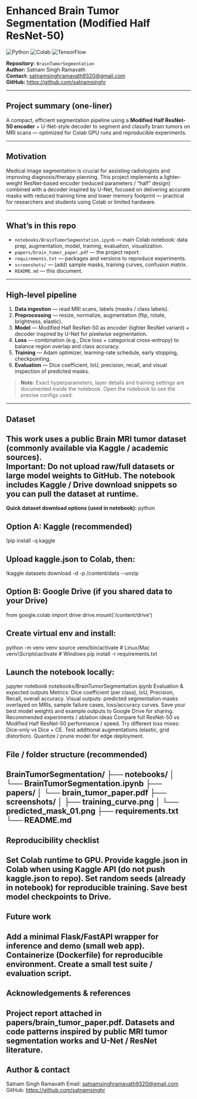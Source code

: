 # Enhanced Brain Tumor Segmentation (Modified Half ResNet-50)

![Python](https://img.shields.io/badge/Python-3.8%2B-blue)
![Colab](https://img.shields.io/badge/Google%20Colab-ready-orange)
![TensorFlow](https://img.shields.io/badge/TensorFlow-2.x-orange)

**Repository:** `BrainTumorSegmentation`  
**Author:** Satnam Singh Ramavath  
**Contact:** satnamsinghramavath9320@gmail.com  
**GitHub:** https://github.com/satnamsinghr

---

## Project summary (one-liner)
A compact, efficient segmentation pipeline using a **Modified Half ResNet-50 encoder** + U-Net-style decoder to segment and classify brain tumors on MRI scans — optimized for Colab GPU runs and reproducible experiments.

---

## Motivation
Medical image segmentation is crucial for assisting radiologists and improving diagnosis/therapy planning. This project implements a lighter-weight ResNet-based encoder (reduced parameters / “half” design) combined with a decoder inspired by U-Net, focused on delivering accurate masks with reduced training time and lower memory footprint — practical for researchers and students using Colab or limited hardware.

---

## What’s in this repo
- `notebooks/BrainTumorSegmentation.ipynb` — main Colab notebook: data prep, augmentation, model, training, evaluation, visualization.  
- `papers/brain_tumor_paper.pdf` — the project report.  
- `requirements.txt` — packages and versions to reproduce experiments.  
- `screenshots/` — (add) sample masks, training curves, confusion matrix.  
- `README.md` — this document.

---

## High-level pipeline
1. **Data ingestion** — read MRI scans, labels (masks / class labels).  
2. **Preprocessing** — resize, normalize, augmentation (flip, rotate, brightness, elastic).  
3. **Model** — Modified Half ResNet-50 as encoder (lighter ResNet variant) + decoder inspired by U-Net for pixelwise segmentation.  
4. **Loss** — combination (e.g., Dice loss + categorical cross-entropy) to balance region overlap and class accuracy.  
5. **Training** — Adam optimizer, learning-rate schedule, early stopping, checkpointing.  
6. **Evaluation** — Dice coefficient, IoU, precision, recall, and visual inspection of predicted masks.

> **Note:** Exact hyperparameters, layer details and training settings are documented inside the notebook. Open the notebook to see the precise configs used.

---

## Dataset
This work uses a public Brain MRI tumor dataset (commonly available via Kaggle / academic sources).  
**Important:** Do **not** upload raw/full datasets or large model weights to GitHub. The notebook includes Kaggle / Drive download snippets so you can pull the dataset at runtime.
---
**Quick dataset download options (used in notebook):**
python
## Option A: Kaggle (recommended)
!pip install -q kaggle
## Upload kaggle.json to Colab, then:
!kaggle datasets download -d <dataset-id> -p /content/data --unzip

## Option B: Google Drive (if you shared data to your Drive)
from google.colab import drive
drive.mount('/content/drive')
 
## Create virtual env and install:

python -m venv venv
source venv/bin/activate      # Linux/Mac
venv\Scripts\activate         # Windows
pip install -r requirements.txt

## Launch the notebook locally:

jupyter notebook notebooks/BrainTumorSegmentation.ipynb
Evaluation & expected outputs
Metrics: Dice coefficient (per class), IoU, Precision, Recall, overall accuracy.
Visual outputs: predicted segmentation masks overlayed on MRIs, sample failure cases, loss/accuracy curves.
Save your best model weights and example outputs to Google Drive for sharing.
Recommended experiments / ablation ideas
Compare full ResNet-50 vs Modified Half ResNet-50 performance / speed.
Try different loss mixes: Dice-only vs Dice + CE.
Test additional augmentations (elastic, grid distortion).
Quantize / prune model for edge deployment.

## File / folder structure (recommended)
BrainTumorSegmentation/
├── notebooks/
│   └── BrainTumorSegmentation.ipynb
├── papers/
│   └── brain_tumor_paper.pdf
├── screenshots/
│   ├── training_curve.png
│   └── predicted_mask_01.png
├── requirements.txt
└── README.md
---
## Reproducibility checklist

 Set Colab runtime to GPU.
 Provide kaggle.json in Colab when using Kaggle API (do not push kaggle.json to repo).
 Set random seeds (already in notebook) for reproducible training.
 Save best model checkpoints to Drive.
---
## Future work

Add a minimal Flask/FastAPI wrapper for inference and demo (small web app).
Containerize (Dockerfile) for reproducible environment.
Create a small test suite / evaluation script.
---
## Acknowledgements & references

Project report attached in papers/brain_tumor_paper.pdf.
Datasets and code patterns inspired by public MRI tumor segmentation works and U-Net / ResNet literature.
---
## Author & contact

Satnam Singh Ramavath
Email: satnamsinghramavath9320@gmail.com
GitHub: https://github.com/satnamsinghr
